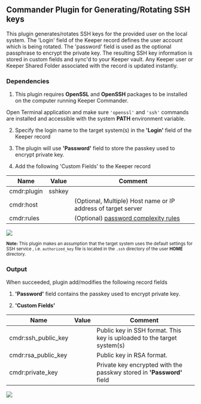 Commander Plugin for Generating/Rotating SSH keys
----

This plugin generates/rotates SSH keys for the provided user on the local system.  The 'Login' field of the Keeper record defines the user account which is being rotated. The 'password' field is used as the optional passphrase to encrypt the private key.  The resulting SSH key information is stored in custom fields and sync'd to your Keeper vault.  Any Keeper user or Keeper Shared Folder associated with the record is updated instantly.

### Dependencies

1. This plugin requires **OpenSSL** and **OpenSSH** packages to be installed on the computer running Keeper Commander.

Open Terminal application and make sure `'openssl'` and `'ssh'` commands are installed and accessible with the system **PATH** environment variable.

2. Specify the login name to the target system(s) in the **'Login'** field of the Keeper record

3. The plugin will use **'Password'** field to store the passkey used to encrypt private key.

4. Add the following 'Custom Fields' to the Keeper record

Name          | Value     | Comment
---------     | -------   | ------------
cmdr:plugin   | sshkey    |
cmdr:host     |           | (Optional, Multiple) Host name or IP address of target server
cmdr:rules    |           | (Optional) [password complexity rules](https://github.com/Keeper-Security/Commander/tree/master/keepercommander/plugins/password_rules.md)




![](https://raw.githubusercontent.com/Keeper-Security/Commander/master/keepercommander/images/plugin_sshkey1.png)

<sub>**Note:** This plugin makes an assumption that the target system uses the default settings for SSH service , i.e. `authorized_key` file is located
 in the `.ssh` directory of the user **HOME** directory.</sub>

### Output

When succeeded, plugin add/modifies the following record fields

1. **'Password'** field contains the passkey used to encrypt private key.

2. **'Custom Fields'**

Name                | Value   | Comment
-----------------   | ------- | --------
cmdr:ssh_public_key |         | Public key in SSH format. This key is uploaded to the target system(s)
cmdr:rsa_public_key |         | Public key in RSA format.
cmdr:private_key    |         | Private key encrypted with the passkwy stored in **'Password'** field

![](https://raw.githubusercontent.com/Keeper-Security/Commander/master/keepercommander/images/plugin_sshkey2.png)
